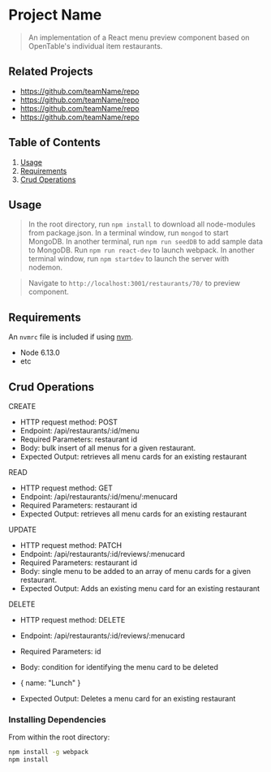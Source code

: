 # Project Name

> An implementation of a React menu preview component based on OpenTable's individual item restaurants.

## Related Projects

  - https://github.com/teamName/repo
  - https://github.com/teamName/repo
  - https://github.com/teamName/repo
  - https://github.com/teamName/repo

## Table of Contents

1. [Usage](#Usage)
2. [Requirements](#requirements)
3. [Crud Operations](#crudoperations)

## Usage

> In the root directory, run `npm install` to download all node-modules from package.json.
> In a terminal window, run `mongod` to start MongoDB. 
> In another terminal, run `npm run seedDB` to add sample data to MongoDB.
> Run `npm run react-dev` to launch webpack.
> In another terminal window, run `npm startdev` to launch the server with nodemon.

> Navigate to `http://localhost:3001/restaurants/70/` to preview component.

## Requirements

An `nvmrc` file is included if using [nvm](https://github.com/creationix/nvm).

- Node 6.13.0
- etc

## Crud Operations

CREATE
- HTTP request method: POST
- Endpoint: /api/restaurants/:id/menu
- Required Parameters: restaurant id 
- Body: bulk insert of all menus for a given restaurant. 
- Expected Output: retrieves all menu cards for an existing restaurant 

READ
- HTTP request method: GET
- Endpoint: /api/restaurants/:id/menu/:menucard
- Required Parameters: restaurant id 
- Expected Output: retrieves all menu cards for an existing restaurant 

UPDATE
- HTTP request method: PATCH
- Endpoint: /api/restaurants/:id/reviews/:menucard
- Required Parameters: restaurant id
- Body: single menu to be added to an array of menu cards for a given restaurant. 
- Expected Output: Adds an existing menu card for an existing restaurant 

DELETE
- HTTP request method: DELETE
- Endpoint: /api/restaurants/:id/reviews/:menucard
- Required Parameters: id
- Body: condition for identifying the menu card to be deleted 

- { name: "Lunch" }

- Expected Output: Deletes a menu card for an existing restaurant 

### Installing Dependencies

From within the root directory:

```sh
npm install -g webpack
npm install
```

